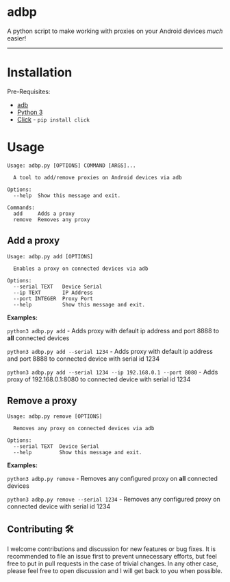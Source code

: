 # adbp
A python script to make working with proxies on your Android devices _much_ easier!

----

# Installation

Pre-Requisites:

*  [adb](https://developer.android.com/studio/command-line/adb)
*  [Python 3](https://www.python.org/downloads/)
*  [Click](https://click.palletsprojects.com/en/8.0.x/) - `pip install click`

# Usage


```
Usage: adbp.py [OPTIONS] COMMAND [ARGS]...

  A tool to add/remove proxies on Android devices via adb

Options:
  --help  Show this message and exit.

Commands:
  add     Adds a proxy
  remove  Removes any proxy
```

## Add a proxy

```
Usage: adbp.py add [OPTIONS]

  Enables a proxy on connected devices via adb

Options:
  --serial TEXT   Device Serial
  --ip TEXT       IP Address
  --port INTEGER  Proxy Port
  --help          Show this message and exit.
```

**Examples:**

`python3 adbp.py add` - Adds proxy with default ip address and port 8888 to **all** connected devices

`python3 adbp.py add --serial 1234` - Adds proxy with default ip address and port 8888 to connected device with serial id 1234

`python3 adbp.py add --serial 1234 --ip 192.168.0.1 --port 8080` - Adds proxy of 192.168.0.1:8080 to connected device with serial id 1234

## Remove a proxy

```
Usage: adbp.py remove [OPTIONS]

  Removes any proxy on connected devices via adb

Options:
  --serial TEXT  Device Serial
  --help         Show this message and exit.
```

**Examples:**

`python3 adbp.py remove` - Removes any configured proxy on **all** connected devices

`python3 adbp.py remove --serial 1234` - Removes any configured proxy on connected device with serial id 1234

## Contributing 🛠

I welcome contributions and discussion for new features or bug fixes. It is recommended to file an issue first to prevent unnecessary efforts, but feel free to put in pull requests in the case of trivial changes. In any other case, please feel free to open discussion and I will get back to you when possible.
